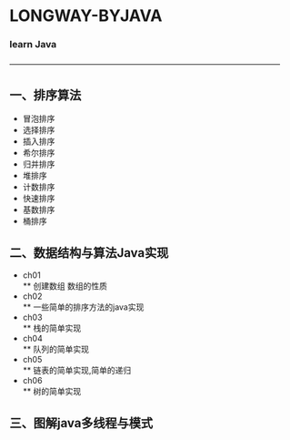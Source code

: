 # LONGWAY-BYJAVA
### learn Java 
——————————————————————————————————
## 一、排序算法
- 冒泡排序   
- 选择排序
- 插入排序
- 希尔排序
- 归并排序
- 堆排序
- 计数排序
- 快速排序
- 基数排序
- 桶排序

## 二、数据结构与算法Java实现
* ch01    
** 创建数组 数组的性质
* ch02    
** 一些简单的排序方法的java实现    
* ch03    
** 栈的简单实现     
* ch04    
** 队列的简单实现
* ch05     
** 链表的简单实现,简单的递归
* ch06     
** 树的简单实现

## 三、图解java多线程与模式
